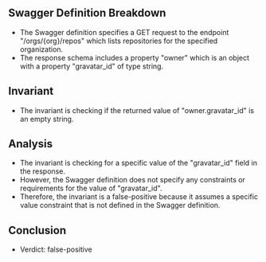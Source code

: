 ## Swagger Definition Breakdown
- The Swagger definition specifies a GET request to the endpoint "/orgs/{org}/repos" which lists repositories for the specified organization.
- The response schema includes a property "owner" which is an object with a property "gravatar_id" of type string.

## Invariant
- The invariant is checking if the returned value of "owner.gravatar_id" is an empty string.

## Analysis
- The invariant is checking for a specific value of the "gravatar_id" field in the response.
- However, the Swagger definition does not specify any constraints or requirements for the value of "gravatar_id".
- Therefore, the invariant is a false-positive because it assumes a specific value constraint that is not defined in the Swagger definition.

## Conclusion
- Verdict: false-positive
